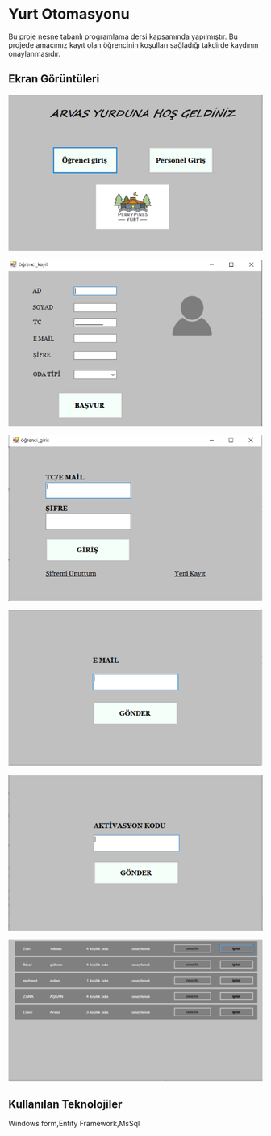 

# Yurt Otomasyonu

Bu proje nesne tabanlı programlama dersi kapsamında yapılmıştır.
Bu projede amacımız kayıt olan öğrencinin koşulları sağladığı takdirde kaydının onaylanmasıdır.





## Ekran Görüntüleri

![İLK SAYFA](https://github.com/emreArvas/yurt-otomasyonu/blob/main/proje%20ekran%20g%C3%B6r%C3%BCnt%C3%BCs%C3%BC/giris.PNG)

![BASVURU EKRANI](https://github.com/emreArvas/yurt-otomasyonu/blob/main/proje%20ekran%20g%C3%B6r%C3%BCnt%C3%BCs%C3%BC/ba%C5%9Fvuru%20ekran%C4%B1.PNG)

![OGRENCİ GİRİS](https://github.com/emreArvas/yurt-otomasyonu/blob/main/proje%20ekran%20g%C3%B6r%C3%BCnt%C3%BCs%C3%BC/%C3%B6%C4%9Frenci%20giri%C5%9F.PNG)

![SİFREMİ UNUTTUM1](https://github.com/emreArvas/yurt-otomasyonu/blob/main/proje%20ekran%20g%C3%B6r%C3%BCnt%C3%BCs%C3%BC/sifremi%20unuttum%201.PNG)

![SİFREMİ UNUTTUM2](https://github.com/emreArvas/yurt-otomasyonu/blob/main/proje%20ekran%20g%C3%B6r%C3%BCnt%C3%BCs%C3%BC/sifremi%20unuttum%202.PNG)

![ADMİN KONTROL](https://github.com/emreArvas/yurt-otomasyonu/blob/main/proje%20ekran%20g%C3%B6r%C3%BCnt%C3%BCs%C3%BC/admin-kontrol%20sayfas%C4%B1.PNG)

  
## Kullanılan Teknolojiler

Windows form,Entity Framework,MsSql

  
